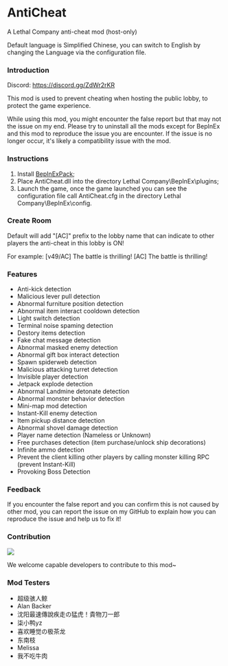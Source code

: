 # AntiCheat

A Lethal Company anti-cheat mod (host-only)

Default language is Simplified Chinese, you can switch to English by changing the Language via the configuration file.

### Introduction

Discord: https://discord.gg/ZdWr2rKR

This mod is used to prevent cheating when hosting the public lobby, to protect the game experience.

While using this mod, you might encounter the false report but that may not the issue on my end. Please try to uninstall all the mods except for BepInEx and this mod to reproduce the issue you are encounter. If the issue is no longer occur, it's likely a compatibility issue with the mod.

### Instructions

1. Install [BepInExPack](https://thunderstore.io/c/lethal-company/p/BepInEx/BepInExPack);
2. Place AntiCheat.dll into the directory Lethal Company\BepInEx\plugins;
3. Launch the game, once the game launched you can see the configuration file call AntiCheat.cfg in the directory Lethal Company\BepInEx\config.

### Create Room
Default will add "[AC]" prefix to the lobby name that can indicate to other players the anti-cheat in this lobby is ON!

For example:
[v49/AC] The battle is thrilling!
[AC] The battle is thrilling!

### Features
* Anti-kick detection
* Malicious lever pull detection
* Abnormal furniture position detection
* Abnormal item interact cooldown detection
* Light switch detection
* Terminal noise spaming detection
* Destory items detection
* Fake chat message detection
* Abnormal masked enemy detection
* Abnormal gift box interact detection
* Spawn spiderweb detection
* Malicious attacking turret detection
* Invisible player detection
* Jetpack explode detection
* Abnormal Landmine detonate detection
* Abnormal monster behavior detection
* Mini-map mod detection
* Instant-Kill enemy detection
* Item pickup distance detection
* Abnormal shovel damage detection
* Player name detection (Nameless or Unknown)
* Free purchases detection (item purchase/unlock ship decorations)
* Infinite ammo detection
* Prevent the client killing other players by calling monster killing RPC (prevent Instant-Kill)
* Provoking Boss Detection

### Feedback
If you encounter the false report and you can confirm this is not caused by other mod, you can report the issue on my GitHub to explain how you can reproduce the issue and help us to fix it!

### Contribution
<a href="https://github.com/chuxiaaaa/AntiCheat/graphs/contributors">
  <img src="https://contrib.rocks/image?repo=chuxiaaaa/AntiCheat" />
</a>

We welcome capable developers to contribute to this mod~

### Mod Testers
* 超级骇人鲸 
* Alan Backer
* 沈阳最速傳說疾走の猛虎！貴物刀一郎
* 柒小鸭yz
* 喜欢睡觉の极茶龙 
* 东南枝
* Melissa
* 我不吃牛肉
